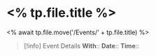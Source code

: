 # <% tp.file.title %>
<% await tp.file.move('/Events/' + tp.file.title) %>
> [!info] Event Details
> **With**:: 
> **Date**:: 
> **Time**:: 